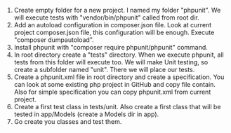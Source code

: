 1. Create empty folder for a new project. I named my folder "phpunit".
We will execute tests with "vendor/bin/phpunit" called from root dir.
2. Add an autoload configuration in composer.json file. Look at current
project composer.json file, this configuration will be enough.
Execute "composer dumpautoload".
3. Install phpunit with "composer require phpunit/phpunit" command.
4. In root directory create a "tests" directory. When we execute phpunit,
all tests from this folder will execute too. We will make Unit testing, 
so create a subfolder named "unit". There we will place our tests.
5. Create a phpunit.xml file in root directory and create a specification.
You can look at some existing php project in GitHub and copy file contain.
Also for simple specification you can copy phpunit.xml from current project.
6. Create a first test class in tests/unit. Also create a first class that
will be tested in app/Models (create a Models dir in app).
7. Go create you classes and test them.
